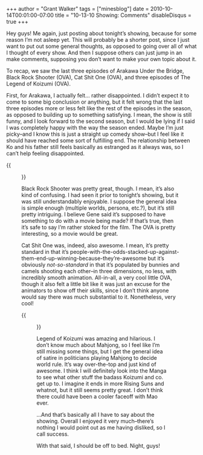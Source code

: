 +++
author = "Grant Walker"
tags = ["minesblog"]
date = 2010-10-14T00:01:00-07:00
title = "10-13-10 Showing: Comments"
disableDisqus = true
+++

Hey guys! Me again, just posting about tonight’s showing, because for some reason I’m not asleep yet. This will probably be a shorter post, since I just want to put out some general thoughts, as opposed to going over all of what I thought of every show. And then I suppose others can just jump in an make comments, supposing you don’t want to make your own topic about it.

To recap, we saw the last three episodes of Arakawa Under the Bridge, Black Rock Shooter (OVA), Cat Shit One (OVA), and three episodes of The Legend of Koizumi (OVA).

<!--more-->

First, for Arakawa, I actually felt… rather disappointed. I didn’t expect it to come to some big conclusion or anything, but it felt wrong that the last three episodes more or less felt like the rest of the episodes in the season, as opposed to building up to something satisfying. I mean, the show is still funny, and I look forward to the second season, but I would be lying if I said I was completely happy with the way the season ended. Maybe I’m just picky–and I know this is just a straight up comedy show–but I feel like it should have reached some sort of fulfilling end. The relationship between Ko and his father still feels basically as estranged as it always was, so I can’t help feeling disappointed.

{{<figure src="assets/Black_Rock_Shooter_Anime_Character_-_Mato_Kuroi.jpg" caption="Black Rock Shooter, my new hero." width="206" height="320">}}

Black Rock Shooter was pretty great, though. I mean, it’s also kind of confusing. I had seen it prior to tonight’s showing, but it was still understandably enjoyable. I suppose the general idea is simple enough (multiple worlds, persona, etc.?), but it’s still pretty intriguing. I believe Gene said it’s supposed to have something to do with a movie being made? If that’s true, then it’s safe to say I’m rather stoked for the film. The OVA is pretty interesting, so a movie would be great.

Cat Shit One was, indeed, also awesome. I mean, it’s pretty standard in that it’s people-with-the-odds-stacked-up-against-them-end-up-winning-because-they’re-awesome but it’s obviously _not-so-standard_ in that it’s populated by bunnies and camels shooting each other–in three dimensions, no less, with incredibly smooth animation. All-in-all, a very cool little OVA, though it also felt a little bit like it was just an excuse for the animators to show off their skills, since I don’t think anyone would say there was much substantial to it. Nonetheless, very cool!

{{<figure src="http://t2.gstatic.com/images?q=tbn:yr2SDFNJruqkEM:http://img109.imageshack.us/img109/434/ggreformwithoutwasteddr.jpg&t=1" caption="Koizumi, my other new hero." width="299" height="169">}}

Legend of Koizumi was amazing and hilarious. I don’t know much about Mahjong, so I feel like I’m still missing some things, but I get the general idea of satire in politicians playing Mahjong to decide world rule. It’s way over-the-top and just kind of awesome. I think I will definitely look into the Manga to see what other stuff the badass Koizumi and co. get up to. I imagine it ends in more Rising Suns and whatnot, but it still seems pretty great. I don’t think there could have been a cooler faceoff with Mao ever.

…And that’s basically all I have to say about the showing. Overall I enjoyed it very much–there’s nothing I would point out as me having disliked, so I call success.

With that said, I should be off to bed. Night, guys!

